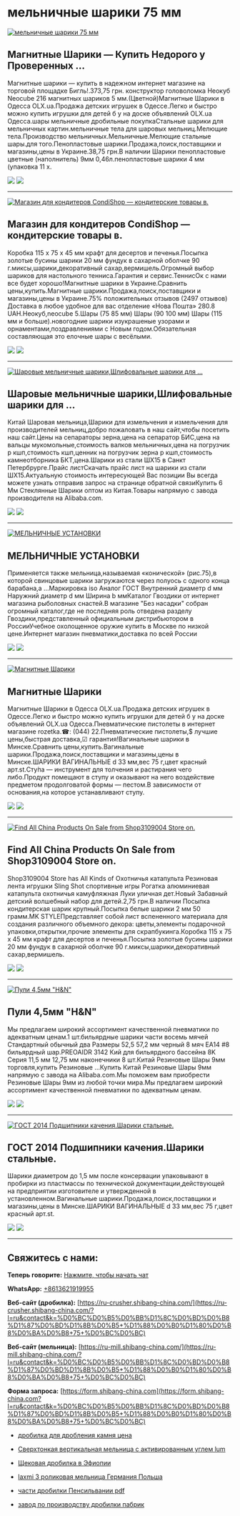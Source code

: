 # мельничные шарики 75 мм

<a href="https://swt.shibang-china.com/?l=ru&img&k=%D0%BC%D0%B5%D0%BB%D1%8C%D0%BD%D0%B8%D1%87%D0%BD%D1%8B%D0%B5+%D1%88%D0%B0%D1%80%D0%B8%D0%BA%D0%B8+75+%D0%BC%D0%BC" target="_blank">![мельничные шарики 75 мм](http://static.shibang-china.com/all-800x300/581.jpg)</a>

## Магнитные Шарики — Купить Недорого у Проверенных …
Магнитные шарики — купить в надежном интернет магазине на торговой площадке Бигль!.373,75 грн. конструктор головоломка Неокуб Neocube 216 магнитных шариков 5 мм.(Цветной)Магнитные Шарики в Одесса OLX.ua.Продажа детских игрушек в Одессе.Легко и быстро можно купить игрушки для детей б у на доске объявлений OLX.ua Одесса.шары мельничные дробильные покупкаСтальные шарики для мельничных картин.мельничные тела для шаровых мельниц.Мелющие тела.Производство мельничных.Мельничные.Мелющие стальные шары.для того.Пенопластовые шарики.Продажа,поиск,поставщики и магазины,цены в Украине.38,75 грн.В наличии Шарики пенопластовые цветные (наполнитель) 9мм 0,46л.пенопластовые шарики 4 мм (упаковка 11 х.


<a href="https://whatsapp.shibangsoft.com/WhatsApp.php" target="_blank" title="WhatsApp">![](http://static.shibang-china.com/icon/whatsapp.png)</a> <a href="https://swt.shibang-china.com/?l=ru&icon&k=%D0%BC%D0%B5%D0%BB%D1%8C%D0%BD%D0%B8%D1%87%D0%BD%D1%8B%D0%B5+%D1%88%D0%B0%D1%80%D0%B8%D0%BA%D0%B8+75+%D0%BC%D0%BC" target="_blank">![](http://static.shibang-china.com/icon/chat-ru.png)</a>

---

<a href="https://swt.shibang-china.com/?l=ru&img&k=%D0%BC%D0%B5%D0%BB%D1%8C%D0%BD%D0%B8%D1%87%D0%BD%D1%8B%D0%B5+%D1%88%D0%B0%D1%80%D0%B8%D0%BA%D0%B8+75+%D0%BC%D0%BC" target="_blank">![Магазин для кондитеров CondiShop — кондитерские товары в.](http://static.shibang-china.com/all-800x300/1187.jpg)</a>

## Магазин для кондитеров CondiShop — кондитерские товары в.
Коробка 115 х 75 х 45 мм крафт для десертов и печенья.Посыпка золотые бусины шарики 20 мм фундук в сахарной оболчке 90 г.миксы,шарики,декоративный сахар,вермишель.Огромный выбор шариков для настольного тенниса.Гарантия и сервис.ТеннисОк с нами все будет хорошо!Магнитные шарики в Украине.Сравнить цены,купить.Магнитные шарики.Продажа,поиск,поставщики и магазины,цены в Украине.75% положительных отзывов (2497 отзывов) Доставка в любое удобное для вас отделение &#171;Нова Пошта&#187; 280.8 UAH.Неокуб,neocube 5.Шары (75 85 мм) Шары (90 100 мм) Шары (115 мм и больше).новогодние шарики изукрашеные узорами и орнаментами,поздравлениями с Новым годом.Обязательная составляющая это елочные шары с весёлыми.


<a href="https://whatsapp.shibangsoft.com/WhatsApp.php" target="_blank" title="WhatsApp">![](http://static.shibang-china.com/icon/whatsapp.png)</a> <a href="https://swt.shibang-china.com/?l=ru&icon&k=%D0%BC%D0%B5%D0%BB%D1%8C%D0%BD%D0%B8%D1%87%D0%BD%D1%8B%D0%B5+%D1%88%D0%B0%D1%80%D0%B8%D0%BA%D0%B8+75+%D0%BC%D0%BC" target="_blank">![](http://static.shibang-china.com/icon/chat-ru.png)</a>

---

<a href="https://swt.shibang-china.com/?l=ru&img&k=%D0%BC%D0%B5%D0%BB%D1%8C%D0%BD%D0%B8%D1%87%D0%BD%D1%8B%D0%B5+%D1%88%D0%B0%D1%80%D0%B8%D0%BA%D0%B8+75+%D0%BC%D0%BC" target="_blank">![Шаровые мельничные шарики,Шлифовальные шарики для …](http://static.shibang-china.com/all-800x300/1096.jpg)</a>

## Шаровые мельничные шарики,Шлифовальные шарики для …
Китай Шаровая мельница,Шарики для измельчения и измельчения для производителей мельниц,добро пожаловать в наш сайт,чтобы посетить наш сайт.Цены на сепараторы зерна,цена на сепаратор БИС,цена на вальцы мукомольные,стоимость валков мельничных,цена на погрузчик р кшп,стоимость кшп,ценник на погрузчик зерна р кшп,стоимость камнеотборника БКТ,цена.Шарики из стали ШХ15 в Санкт Петербрурге.Прайс листСкачать прайс лист на шарики из стали ШХ15.Актуальную стоимость интересующей Вас позиции Вы всегда можете узнать отправив запрос на странице обратной связиКупить 6 Мм Стеклянные Шарики оптом из Китая.Товары напрямую с завода производителя на Alibaba.com.


<a href="https://whatsapp.shibangsoft.com/WhatsApp.php" target="_blank" title="WhatsApp">![](http://static.shibang-china.com/icon/whatsapp.png)</a> <a href="https://swt.shibang-china.com/?l=ru&icon&k=%D0%BC%D0%B5%D0%BB%D1%8C%D0%BD%D0%B8%D1%87%D0%BD%D1%8B%D0%B5+%D1%88%D0%B0%D1%80%D0%B8%D0%BA%D0%B8+75+%D0%BC%D0%BC" target="_blank">![](http://static.shibang-china.com/icon/chat-ru.png)</a>

---

<a href="https://swt.shibang-china.com/?l=ru&img&k=%D0%BC%D0%B5%D0%BB%D1%8C%D0%BD%D0%B8%D1%87%D0%BD%D1%8B%D0%B5+%D1%88%D0%B0%D1%80%D0%B8%D0%BA%D0%B8+75+%D0%BC%D0%BC" target="_blank">![МЕЛЬНИЧНЫЕ УСТАНОВКИ](http://static.shibang-china.com/all-800x300/120.jpg)</a>

## МЕЛЬНИЧНЫЕ УСТАНОВКИ
Применяется также мельница,называемая &#171;конической&#187; (рис.75),в которой свинцовые шарики загружаются через полуось с одного конца барабана,а …Маркировка iso Аналог ГОСТ Внутренний диаметр d мм Наружний диаметр d мм Ширина b ммКаталог Гвоздики от интернет магазина рыболовных снастей.В магазине &quot;Без насадки&quot; собран огромный каталог,где не последняя роль отведена разделу Гвоздики,представленный официальным дистрибьютором в РоссииУчебное охолощенное оружие купить в Москве по низкой цене.Интернет магазин пневматики,доставка по всей России


<a href="https://whatsapp.shibangsoft.com/WhatsApp.php" target="_blank" title="WhatsApp">![](http://static.shibang-china.com/icon/whatsapp.png)</a> <a href="https://swt.shibang-china.com/?l=ru&icon&k=%D0%BC%D0%B5%D0%BB%D1%8C%D0%BD%D0%B8%D1%87%D0%BD%D1%8B%D0%B5+%D1%88%D0%B0%D1%80%D0%B8%D0%BA%D0%B8+75+%D0%BC%D0%BC" target="_blank">![](http://static.shibang-china.com/icon/chat-ru.png)</a>

---

<a href="https://swt.shibang-china.com/?l=ru&img&k=%D0%BC%D0%B5%D0%BB%D1%8C%D0%BD%D0%B8%D1%87%D0%BD%D1%8B%D0%B5+%D1%88%D0%B0%D1%80%D0%B8%D0%BA%D0%B8+75+%D0%BC%D0%BC" target="_blank">![Магнитные Шарики](http://static.shibang-china.com/all-800x300/3.jpg)</a>

## Магнитные Шарики
Магнитные Шарики в Одесса OLX.ua.Продажа детских игрушек в Одессе.Легко и быстро можно купить игрушки для детей б у на доске объявлений OLX.ua Одесса.Пневматические пистолеты в интернет магазине rozetka.☎: (044) 22.Пневматические пистолеты,$ лучшие цены,быстрая доставка,☑ гарантия!Вагинальные шарики в Минске.Сравнить цены,купить.Вагинальные шарики.Продажа,поиск,поставщики и магазины,цены в Минске.ШАРИКИ ВАГИНАЛЬНЫЕ d 33 мм,вес 75 г,цвет красный арт.st.Сту́па — инструмент для толчения и растирания чего либо.Продукт помещают в ступу и оказывают на него воздействие предметом продолговатой формы — пестом.В зависимости от основания,на которое устанавливают ступу.


<a href="https://whatsapp.shibangsoft.com/WhatsApp.php" target="_blank" title="WhatsApp">![](http://static.shibang-china.com/icon/whatsapp.png)</a> <a href="https://swt.shibang-china.com/?l=ru&icon&k=%D0%BC%D0%B5%D0%BB%D1%8C%D0%BD%D0%B8%D1%87%D0%BD%D1%8B%D0%B5+%D1%88%D0%B0%D1%80%D0%B8%D0%BA%D0%B8+75+%D0%BC%D0%BC" target="_blank">![](http://static.shibang-china.com/icon/chat-ru.png)</a>

---

<a href="https://swt.shibang-china.com/?l=ru&img&k=%D0%BC%D0%B5%D0%BB%D1%8C%D0%BD%D0%B8%D1%87%D0%BD%D1%8B%D0%B5+%D1%88%D0%B0%D1%80%D0%B8%D0%BA%D0%B8+75+%D0%BC%D0%BC" target="_blank">![Find All China Products On Sale from Shop3109004 Store on.](http://static.shibang-china.com/all-800x300/568.jpg)</a>

## Find All China Products On Sale from Shop3109004 Store on.
Shop3109004 Store has All Kinds of Охотничья катапульта Резиновая лента игрушки Sling Shot спортивные игры Рогатка алюминиевая катапульта охотничья камуфляжная Луки уличная дет.Новый Забавный детский волшебный набор для детей.2,75 грн.В наличии Посыпка кондитерская шарик крупный.Посыпка белые шарики 2 мм 50 грамм.MK STYLEПредставляет собой лист вспененного материала для создания различного объемного декора: цветы,элементы подарочной упаковки,открытки,прочие элементы для скрапбукинга.Коробка 115 х 75 х 45 мм крафт для десертов и печенья.Посыпка золотые бусины шарики 20 мм фундук в сахарной оболчке 90 г.миксы,шарики,декоративный сахар,вермишель.


<a href="https://whatsapp.shibangsoft.com/WhatsApp.php" target="_blank" title="WhatsApp">![](http://static.shibang-china.com/icon/whatsapp.png)</a> <a href="https://swt.shibang-china.com/?l=ru&icon&k=%D0%BC%D0%B5%D0%BB%D1%8C%D0%BD%D0%B8%D1%87%D0%BD%D1%8B%D0%B5+%D1%88%D0%B0%D1%80%D0%B8%D0%BA%D0%B8+75+%D0%BC%D0%BC" target="_blank">![](http://static.shibang-china.com/icon/chat-ru.png)</a>

---

<a href="https://swt.shibang-china.com/?l=ru&img&k=%D0%BC%D0%B5%D0%BB%D1%8C%D0%BD%D0%B8%D1%87%D0%BD%D1%8B%D0%B5+%D1%88%D0%B0%D1%80%D0%B8%D0%BA%D0%B8+75+%D0%BC%D0%BC" target="_blank">![Пули 4,5мм &quot;H&amp;N&quot;](http://static.shibang-china.com/all-800x300/1181.jpg)</a>

## Пули 4,5мм &quot;H&amp;N&quot;
Мы предлагаем широкий ассортимент качественной пневматики по адекватным ценам.1 шт.бильярдные шарики части восемь мячей Стандартный обычный два Размеры 52,5 57,2 мм черный 8 мяч EA14 #8 бильярдный шар.PREOAIDR 3142 Кий для бильярдного бассейна 8K Серия 11,5 мм 12,75 мм наконечники 8 шт.Китай Резиновые Шары 9мм торговля,купить Резиновые …Купить Китай Резиновые Шары 9мм напрямую с завода на Alibaba.com.Мы поможем вам приобрести Резиновые Шары 9мм из любой точки мира.Мы предлагаем широкий ассортимент качественной пневматики по адекватным ценам.


<a href="https://whatsapp.shibangsoft.com/WhatsApp.php" target="_blank" title="WhatsApp">![](http://static.shibang-china.com/icon/whatsapp.png)</a> <a href="https://swt.shibang-china.com/?l=ru&icon&k=%D0%BC%D0%B5%D0%BB%D1%8C%D0%BD%D0%B8%D1%87%D0%BD%D1%8B%D0%B5+%D1%88%D0%B0%D1%80%D0%B8%D0%BA%D0%B8+75+%D0%BC%D0%BC" target="_blank">![](http://static.shibang-china.com/icon/chat-ru.png)</a>

---

<a href="https://swt.shibang-china.com/?l=ru&img&k=%D0%BC%D0%B5%D0%BB%D1%8C%D0%BD%D0%B8%D1%87%D0%BD%D1%8B%D0%B5+%D1%88%D0%B0%D1%80%D0%B8%D0%BA%D0%B8+75+%D0%BC%D0%BC" target="_blank">![ГОСТ 2014 Подшипники качения.Шарики стальные.](http://static.shibang-china.com/all-800x300/250.jpg)</a>

## ГОСТ 2014 Подшипники качения.Шарики стальные.
Шарики диаметром до 1,5 мм после консервации упаковывают в пробирки из пластмассы по технической документации,действующей на предприятии изготовителе и утвержденной в установленном.Вагинальные шарики.Продажа,поиск,поставщики и магазины,цены в Минске.ШАРИКИ ВАГИНАЛЬНЫЕ d 33 мм,вес 75 г,цвет красный арт.st.

<a href="https://whatsapp.shibangsoft.com/WhatsApp.php" target="_blank" title="WhatsApp">![](http://static.shibang-china.com/icon/whatsapp.png)</a> <a href="https://swt.shibang-china.com/?l=ru&icon&k=%D0%BC%D0%B5%D0%BB%D1%8C%D0%BD%D0%B8%D1%87%D0%BD%D1%8B%D0%B5+%D1%88%D0%B0%D1%80%D0%B8%D0%BA%D0%B8+75+%D0%BC%D0%BC" target="_blank">![](http://static.shibang-china.com/icon/chat-ru.png)</a>

---
## Свяжитесь с нами:

**Теперь говорите:** [Нажмите, чтобы начать чат](https://swt.shibang-china.com?l=ru&contact&k=%D0%BC%D0%B5%D0%BB%D1%8C%D0%BD%D0%B8%D1%87%D0%BD%D1%8B%D0%B5+%D1%88%D0%B0%D1%80%D0%B8%D0%BA%D0%B8+75+%D0%BC%D0%BC)

**WhatsApp:**  [+8613621919955](https://whatsapp.shibangsoft.com/WhatsApp.php)

**Веб-сайт (дробилка):** [https://ru-crusher.shibang-china.com/](https://ru-crusher.shibang-china.com/?l=ru&contact&k=%D0%BC%D0%B5%D0%BB%D1%8C%D0%BD%D0%B8%D1%87%D0%BD%D1%8B%D0%B5+%D1%88%D0%B0%D1%80%D0%B8%D0%BA%D0%B8+75+%D0%BC%D0%BC)

**Веб-сайт (мельница):** [https://ru-mill.shibang-china.com/](https://ru-mill.shibang-china.com/?l=ru&contact&k=%D0%BC%D0%B5%D0%BB%D1%8C%D0%BD%D0%B8%D1%87%D0%BD%D1%8B%D0%B5+%D1%88%D0%B0%D1%80%D0%B8%D0%BA%D0%B8+75+%D0%BC%D0%BC)

**Форма запроса:** [https://form.shibang-china.com](https://form.shibang-china.com?l=ru&contact&k=%D0%BC%D0%B5%D0%BB%D1%8C%D0%BD%D0%B8%D1%87%D0%BD%D1%8B%D0%B5+%D1%88%D0%B0%D1%80%D0%B8%D0%BA%D0%B8+75+%D0%BC%D0%BC)

* [дробилка для дробления камня цена](../132/%D0%B4%D1%80%D0%BE%D0%B1%D0%B8%D0%BB%D0%BA%D0%B0%20%D0%B4%D0%BB%D1%8F%20%D0%B4%D1%80%D0%BE%D0%B1%D0%BB%D0%B5%D0%BD%D0%B8%D1%8F%20%D0%BA%D0%B0%D0%BC%D0%BD%D1%8F%20%D1%86%D0%B5%D0%BD%D0%B0.md)

* [Сверхтонкая вертикальная мельница с активированным углем lum](../132/%D0%A1%D0%B2%D0%B5%D1%80%D1%85%D1%82%D0%BE%D0%BD%D0%BA%D0%B0%D1%8F%20%D0%B2%D0%B5%D1%80%D1%82%D0%B8%D0%BA%D0%B0%D0%BB%D1%8C%D0%BD%D0%B0%D1%8F%20%D0%BC%D0%B5%D0%BB%D1%8C%D0%BD%D0%B8%D1%86%D0%B0%20%D1%81%20%D0%B0%D0%BA%D1%82%D0%B8%D0%B2%D0%B8%D1%80%D0%BE%D0%B2%D0%B0%D0%BD%D0%BD%D1%8B%D0%BC%20%D1%83%D0%B3%D0%BB%D0%B5%D0%BC%20lum.md)

* [Щековая дробилка в Эфиопии](../132/%D0%A9%D0%B5%D0%BA%D0%BE%D0%B2%D0%B0%D1%8F%20%D0%B4%D1%80%D0%BE%D0%B1%D0%B8%D0%BB%D0%BA%D0%B0%20%D0%B2%20%D0%AD%D1%84%D0%B8%D0%BE%D0%BF%D0%B8%D0%B8.md)

* [laxmi 3 роликовая мельница Германия Польша](../134/laxmi%203%20%D1%80%D0%BE%D0%BB%D0%B8%D0%BA%D0%BE%D0%B2%D0%B0%D1%8F%20%D0%BC%D0%B5%D0%BB%D1%8C%D0%BD%D0%B8%D1%86%D0%B0%20%D0%93%D0%B5%D1%80%D0%BC%D0%B0%D0%BD%D0%B8%D1%8F%20%D0%9F%D0%BE%D0%BB%D1%8C%D1%88%D0%B0.md)

* [части дробилки Пенсильвании pdf](../133/%D1%87%D0%B0%D1%81%D1%82%D0%B8%20%D0%B4%D1%80%D0%BE%D0%B1%D0%B8%D0%BB%D0%BA%D0%B8%20%D0%9F%D0%B5%D0%BD%D1%81%D0%B8%D0%BB%D1%8C%D0%B2%D0%B0%D0%BD%D0%B8%D0%B8%20pdf.md)

* [завод по производству дробилки пабрик](../133/%D0%B7%D0%B0%D0%B2%D0%BE%D0%B4%20%D0%BF%D0%BE%20%D0%BF%D1%80%D0%BE%D0%B8%D0%B7%D0%B2%D0%BE%D0%B4%D1%81%D1%82%D0%B2%D1%83%20%D0%B4%D1%80%D0%BE%D0%B1%D0%B8%D0%BB%D0%BA%D0%B8%20%D0%BF%D0%B0%D0%B1%D1%80%D0%B8%D0%BA.md)